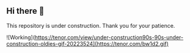 ## Hi there 👋

This repository is under construction. Thank you for your patience.

![Working](https://tenor.com/view/under-construction90s-90s-under-construction-oldies-gif-20223524](https://tenor.com/bw1d2.gif)


<!--
**Somrajkarki/Somrajkarki** is a ✨ _special_ ✨ repository because its `README.md` (this file) appears on your GitHub profile.

Here are some ideas to get you started:

- 🔭 I’m currently working on ...
- 🌱 I’m currently learning ...
- 👯 I’m looking to collaborate on ...
- 🤔 I’m looking for help with ...
- 💬 Ask me about ...
- 📫 How to reach me: ...
- 😄 Pronouns: ...
- ⚡ Fun fact: ...
-->
